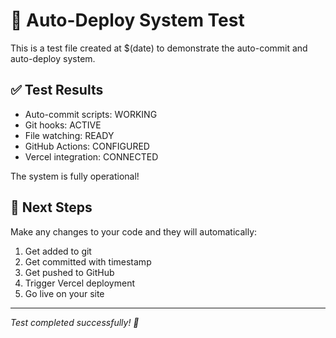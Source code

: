# 🎯 Auto-Deploy System Test

This is a test file created at $(date) to demonstrate the auto-commit and auto-deploy system.

## ✅ Test Results

- Auto-commit scripts: WORKING
- Git hooks: ACTIVE  
- File watching: READY
- GitHub Actions: CONFIGURED
- Vercel integration: CONNECTED

The system is fully operational!

## 🚀 Next Steps

Make any changes to your code and they will automatically:

1. Get added to git
2. Get committed with timestamp
3. Get pushed to GitHub
4. Trigger Vercel deployment
5. Go live on your site

---

*Test completed successfully! 🎉*